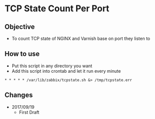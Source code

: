 # TCP State Count Per Port

## Objective

- To count TCP state of NGINX and Varnish base on port they listen to

## How to use

- Put this script in any directory you want
- Add this script into crontab and let it run every minute

``` crontab
* * * * * /var/lib/zabbix/tcpstate.sh &> /tmp/tcpstate.err
```

## Changes

- 2017/09/19
  - First Draft